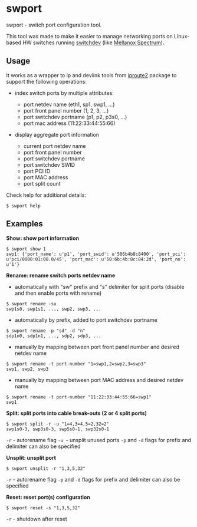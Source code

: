 # swport
swport - switch port configuration tool.

This tool was made to make it easier to manage networking ports on Linux-based
HW switches running [switchdev](https://www.kernel.org/doc/Documentation/networking/switchdev.txt) (like [Mellanox Spectrum](https://github.com/mellanox/mlxsw/wiki#mlxsw)).

## Usage
It works as a wrapper to ip and devlink tools from [iproute2](http://man7.org/linux/man-pages/man8/ip.8.html) package to support
the following operations:
* index switch ports by multiple attributes:
    * port netdev name (eth1, sp1, swp1, ...)
    * port front panel number (1, 2, 3, ...)
    * port switchdev portname (p1, p2, p3s0, ...)
    * port mac address (11:22:33:44:55:66)

* display aggregate port information
    * current port netdev name
    * port front panel number
    * port switchdev portname
    * port switchdev SWID
    * port PCI ID
    * port MAC address
    * port split count

Check help for additional details:
```
$ swport help
```

## Examples
**Show: show port information**
```
$ swport show 1
swp1: {'port_name': u'p1', 'port_swid': u'506b4b8c8400', 'port_pci': u'pci/0000:01:00.0/45', 'port_mac': u'50:6b:4b:8c:84:2d', 'port_no': u'1'}
```

**Rename: rename switch ports netdev name**
* automatically with "sw" prefix and "s" delimiter for split ports (disable and then enable ports with rename)
```
$ swport rename -su
swp1s0, swp1s1, ..., swp2, swp3, ...
```
* automatically by prefix, added to port switchdev portname
```
$ swport rename -p "sd" -d "n"
sdp1n0, sdp1n1, ..., sdp2, sdp3, ...
```
* manually by mapping between port front panel number and desired netdev name
```
$ swport rename -t port-number "1=swp1,2=swp2,3=swp3"
swp1, swp2, swp3
```
* manually by mapping between port MAC address and desired netdev name
```
$ swport rename -t port-number "11:22:33:44:55:66=swp1"
swp1
```

**Split: split ports into cable break-outs (2 or 4 split ports)**
```
$ swport split -r -u "1=4,3=4,5=2,32=2"
swp1s0-3, swp3s0-3, swp5s0-1, swp32s0-1
```
`-r` - autorename flag
`-u `- unsplit unused ports
`-p` and `-d` flags for prefix and delimiter can also be specified

**Unsplit: unsplit port**
```
$ swport unsplit -r "1,3,5,32"
```
`-r` - autorename flag
`-p` and `-d` flags for prefix and delimiter can also be specified

**Reset: reset port(s) configuration**
```
$ swport reset -s "1,3,5,32"
```
`-r` - shutdown after reset
